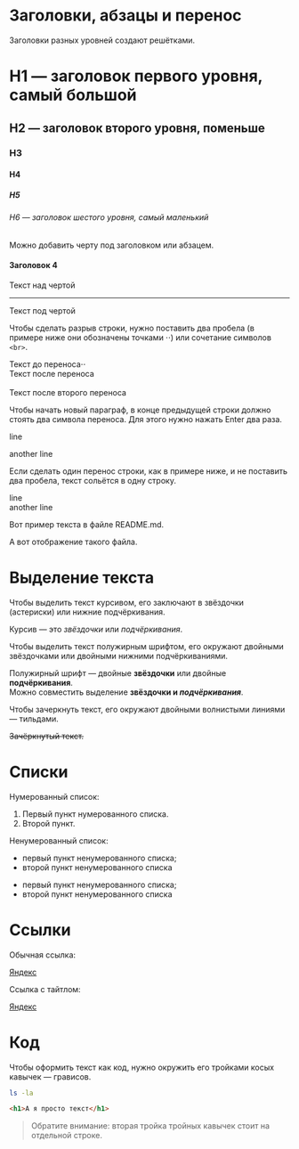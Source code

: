 # Заголовки, абзацы и перенос

Заголовки разных уровней создают решётками.

# H1 — заголовок первого уровня, самый большой  
## H2 — заголовок второго уровня, поменьше  
### H3  
#### H4  
##### H5  
###### H6 — заголовок шестого уровня, самый маленький

Можно добавить черту под заголовком или абзацем.

#### Заголовок 4

Текст над чертой

---

Текст под чертой

Чтобы сделать разрыв строки, нужно поставить два пробела (в примере ниже они обозначены точками ⋅⋅) или сочетание символов `<br>`.

Текст до переноса⋅⋅  
Текст после переноса <br>  
Текст после второго переноса

Чтобы начать новый параграф, в конце предыдущей строки должно стоять два символа переноса. Для этого нужно нажать Enter два раза.

line

another line

Если сделать один перенос строки, как в примере ниже, и не поставить два пробела, текст сольётся в одну строку.

line  
another line

Вот пример текста в файле README.md.  

А вот отображение такого файла.  

# Выделение текста

Чтобы выделить текст курсивом, его заключают в звёздочки (астериски) или нижние подчёркивания.

Курсив — это *звёздочки* или _подчёркивания_.

Чтобы выделить текст полужирным шрифтом, его окружают двойными звёздочками или двойными нижними подчёркиваниями.

Полужирный шрифт — двойные **звёздочки** или двойные __подчёркивания__.  
Можно совместить выделение **звёздочки и _подчёркивания_**.

Чтобы зачеркнуть текст, его окружают двойными волнистыми линиями — тильдами.

~~Зачёркнутый текст.~~

# Списки

Нумерованный список:

1. Первый пункт нумерованного списка.  
2. Второй пункт.

Ненумерованный список:

* первый пункт ненумерованного списка;  
* второй пункт ненумерованного списка

- первый пункт ненумерованного списка;  
- второй пункт ненумерованного списка

# Ссылки

Обычная ссылка:

[Яндекс](https://www.yandex.ru)

Ссылка с тайтлом:

[Яндекс](https://www.yandex.ru "Я Yandex!")

# Код

Чтобы оформить текст как код, нужно окружить его тройками косых кавычек — грависов.

```bash
ls -la
```

```html
<h1>А я просто текст</h1>
```

> Обратите внимание: вторая тройка тройных кавычек стоит на отдельной строке.
